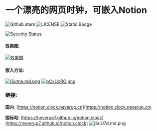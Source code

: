 # 一个漂亮的网页时钟，可嵌入Notion
![Github stars](https://badgen.net/github/stars/neverup7/notion.clock)
![LICENSE](https://badgen.net/static/1icense/MIT/green)
![Static Badge](https://img.shields.io/badge/Website-notion.clock.neverup.cn-blue)

[![Security Status](https://img1.imgtp.com/2023/07/28/yU4WbSGg.svg)](https://www.murphysec.com/console/report/1684789751326728192/1684789751368671232?allow=1)
#### 效果图:

[![效果图](https://s1.ax1x.com/2023/07/28/pCxauY6.md.png)](https://imgse.com/i/pCxauY6)

#### 嵌入方法:

[![jSutne.md.png](https://s1.ax1x.com/2022/06/21/jSutne.md.png)](https://imgtu.com/i/jSutne)
[![pCxUcRO.png](https://s1.ax1x.com/2023/07/28/pCxUcRO.png)](https://imgse.com/i/pCxUcRO)

### 链接:

**国内**: [https://notion.clock.neverup.cn](https://notion.clock.neverup.cn)

**国际站**: [https://neverup7.github.io/notion.clock](https://neverup7.github.io/notion.clock)
![jSuU7d.md.png](https://s1.ax1x.com/2022/06/21/jSuU7d.md.png)

